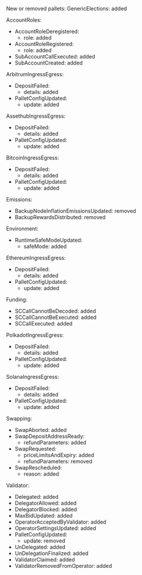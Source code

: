 New or removed pallets:
  GenericElections: added

AccountRoles:
  - AccountRoleDeregistered:
    - role: added
  - AccountRoleRegistered:
    - role: added
  - SubAccountCallExecuted: added
  - SubAccountCreated: added

ArbitrumIngressEgress:
  - DepositFailed:
    - details: added
  - PalletConfigUpdated:
    - update: added

AssethubIngressEgress:
  - DepositFailed:
    - details: added
  - PalletConfigUpdated:
    - update: added

BitcoinIngressEgress:
  - DepositFailed:
    - details: added
  - PalletConfigUpdated:
    - update: added

Emissions:
  - BackupNodeInflationEmissionsUpdated: removed
  - BackupRewardsDistributed: removed

Environment:
  - RuntimeSafeModeUpdated:
    - safeMode: added

EthereumIngressEgress:
  - DepositFailed:
    - details: added
  - PalletConfigUpdated:
    - update: added

Funding:
  - SCCallCannotBeDecoded: added
  - SCCallCannotBeExecuted: added
  - SCCallExecuted: added

PolkadotIngressEgress:
  - DepositFailed:
    - details: added
  - PalletConfigUpdated:
    - update: added

SolanaIngressEgress:
  - DepositFailed:
    - details: added
  - PalletConfigUpdated:
    - update: added

Swapping:
  - SwapAborted: added
  - SwapDepositAddressReady:
    - refundParameters: added
  - SwapRequested:
    - priceLimitsAndExpiry: added
    - refundParameters: removed
  - SwapRescheduled:
    - reason: added

Validator:
  - Delegated: added
  - DelegatorAllowed: added
  - DelegatorBlocked: added
  - MaxBidUpdated: added
  - OperatorAcceptedByValidator: added
  - OperatorSettingsUpdated: added
  - PalletConfigUpdated:
    - update: removed
  - UnDelegated: added
  - UnDelegationFinalized: added
  - ValidatorClaimed: added
  - ValidatorRemovedFromOperator: added
